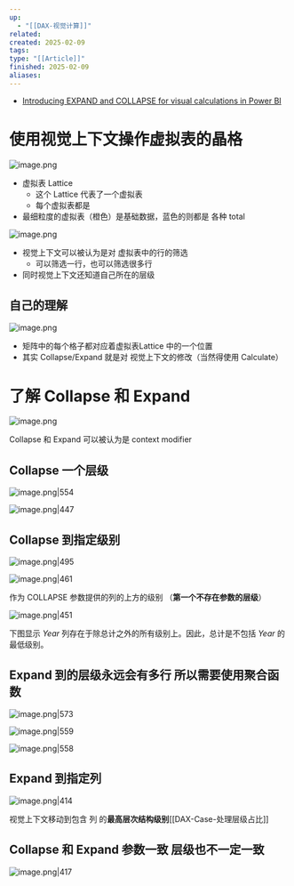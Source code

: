```yaml
---
up:
  - "[[DAX-视觉计算]]"
related: 
created: 2025-02-09
tags: 
type: "[[Article]]"
finished: 2025-02-09
aliases:
---
```



- [Introducing EXPAND and COLLAPSE for visual calculations in Power BI](https://www.sqlbi.com/articles/introducing-expand-and-collapse-for-visual-calculations/)

# 使用视觉上下文操作虚拟表的晶格




![image.png](https://s1.vika.cn/space/2025/02/09/c853cad81ca441c3b97b68c85c7a89ef)




- 虚拟表 Lattice
	- 这个 Lattice 代表了一个虚拟表
	- 每个虚拟表都是
- 最细粒度的虚拟表（橙色）是基础数据，蓝色的则都是 各种 total

![image.png](https://s1.vika.cn/space/2025/02/09/f6ae4894783e4f059dc6aec5d2a4c482)

- 视觉上下文可以被认为是对 虚拟表中的行的筛选
	- 可以筛选一行，也可以筛选很多行
- 同时视觉上下文还知道自己所在的层级


## 自己的理解

![image.png](https://s1.vika.cn/space/2025/02/09/e6afd0c7e97d4aaea13167783ae530b6)

- 矩阵中的每个格子都对应着虚拟表Lattice 中的一个位置
- 其实 Collapse/Expand 就是对 视觉上下文的修改（当然得使用 Calculate）

# 了解 Collapse 和 Expand


![image.png](https://s1.vika.cn/space/2025/02/09/75b23c07e3c04b5ebec73c94736706d3)

Collapse 和 Expand 可以被认为是 context modifier

## Collapse 一个层级

![image.png|554](https://s1.vika.cn/space/2025/02/09/11b6054d3257413eb44e0dc3974ee967)

![image.png|447](https://s1.vika.cn/space/2025/02/09/8eab4df9bb414c518626f864221994f9)


## Collapse 到指定级别


![image.png|495](https://s1.vika.cn/space/2025/02/09/a110f1d63c80493a8906ed06e2e1881d)


![image.png|461](https://s1.vika.cn/space/2025/02/09/bf93ca47f40d47839f91de4ca358a6d0)

作为 COLLAPSE 参数提供的列的上方的级别 （**第一个不存在参数的层级**）

![image.png|451](https://s1.vika.cn/space/2025/02/09/c84e3345ce2e4062b46a6444db530d54)

下图显示 _Year_ 列存在于除总计之外的所有级别上。因此，总计是不包括 _Year_ 的最低级别。

## Expand 到的层级永远会有多行 所以需要使用聚合函数


![image.png|573](https://s1.vika.cn/space/2025/02/09/e6d8e99966624d8483d2cb886b0d0d27)

![image.png|559](https://s1.vika.cn/space/2025/02/09/fd783ce95f244311ba92d65b29ff9ebb)


![image.png|558](https://s1.vika.cn/space/2025/02/09/ccd851b552c24685b305ec95aee1963d)


## Expand 到指定列


![image.png|414](https://s1.vika.cn/space/2025/02/09/4982492d6c0b4031a5bf9be1e6e0114d)

视觉上下文移动到包含 列 的**最高层次结构级别**[[DAX-Case-处理层级占比]]


## Collapse 和 Expand 参数一致 层级也不一定一致

![image.png|417](https://s1.vika.cn/space/2025/02/09/5c0584416c4c458aa8f2f5d026ac4680)



